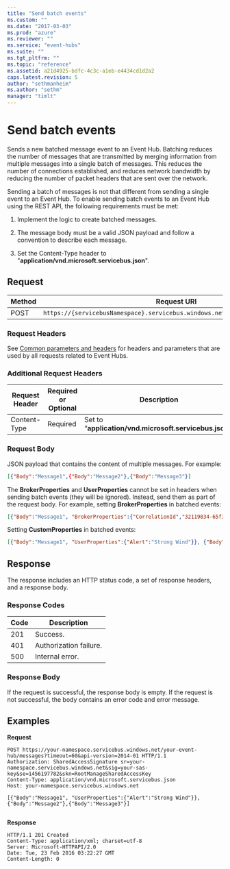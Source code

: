 ```yaml
---
title: "Send batch events"
ms.custom: ""
ms.date: "2017-03-03"
ms.prod: "azure"
ms.reviewer: ""
ms.service: "event-hubs"
ms.suite: ""
ms.tgt_pltfrm: ""
ms.topic: "reference"
ms.assetid: a21d4925-bdfc-4c3c-a1eb-e4434cd1d2a2
caps.latest.revision: 5
author: "sethmanheim"
ms.author: "sethm"
manager: "timlt"
---
```

# Send batch events
Sends a new batched message event to an Event Hub. Batching reduces the number of messages that are transmitted by merging information from multiple messages into a single batch of messages. This reduces the number of connections established, and reduces network bandwidth by reducing the number of packet headers that are sent over the network.  
  
 Sending a batch of messages is not that different from sending a single event to an Event Hub. To enable sending batch events to an Event Hub using the REST API, the following requirements must be met:  
  
1.  Implement the logic to create batched messages.  
  
2.  The message body must be a valid JSON payload and follow a convention to describe each message.  
  
3.  Set the Content-Type header to "**application/vnd.microsoft.servicebus.json**".  
  
## Request  
  
|Method|Request URI|  
|------------|-----------------|  
|POST|`https://{servicebusNamespace}.servicebus.windows.net/{eventHubPath}/messages`|  
  
### Request Headers  
 See [Common parameters and headers](event-hubs-runtime-rest.md#bk_common) for headers and parameters that are used by all requests related to Event Hubs.  
  
### Additional Request Headers  
  
|Request Header|Required or Optional|Description|  
|--------------------|--------------------------|-----------------|  
|Content-Type|Required|Set to “**application/vnd.microsoft.servicebus.json**”.|  
  
### Request Body  
 JSON payload that contains the content of multiple messages. For example:  
  
```json  
[{"Body":"Message1",{"Body":"Message2"},{"Body":"Message3"}]  
```  
  
 The **BrokerProperties** and **UserProperties** cannot be set in headers when sending batch events (they will be ignored). Instead, send them as part of the request body. For example, setting **BrokerProperties** in batched events:  
  
```json  
[{"Body":"Message1", "BrokerProperties":{"CorrelationId","32119834-65f3-48c1-b366-619df2e4c400"}},{"Body":"Message2"},{"Body":"Message3"}]  
```  
  
 Setting **CustomProperties** in batched events:  
  
```json  
[{"Body":"Message1", "UserProperties":{"Alert":"Strong Wind"}}, {"Body":"Message2"}, {"Body":"Message3"}]  
```  
  
## Response  
 The response includes an HTTP status code, a set of response headers, and a response body.  
  
### Response Codes  
  
|Code|Description|  
|----------|-----------------|  
|201|Success.|  
|401|Authorization failure.|  
|500|Internal error.|  
  
### Response Body  
 If the request is successful, the response body is empty. If the request is not successful, the body contains an error code and error message.  
  
## Examples  
 **Request**  
  
```  
POST https://your-namespace.servicebus.windows.net/your-event-hub/messages?timeout=60&api-version=2014-01 HTTP/1.1  
Authorization: SharedAccessSignature sr=your-namespace.servicebus.windows.net&sig=your-sas-key&se=1456197782&skn=RootManageSharedAccessKey  
Content-Type: application/vnd.microsoft.servicebus.json  
Host: your-namespace.servicebus.windows.net  
  
[{"Body":"Message1", "UserProperties":{"Alert":"Strong Wind"}},{"Body":"Message2"},{"Body":"Message3"}]  
  
```  
  
 **Response**  
  
```  
HTTP/1.1 201 Created  
Content-Type: application/xml; charset=utf-8  
Server: Microsoft-HTTPAPI/2.0  
Date: Tue, 23 Feb 2016 03:22:27 GMT  
Content-Length: 0  
  
```